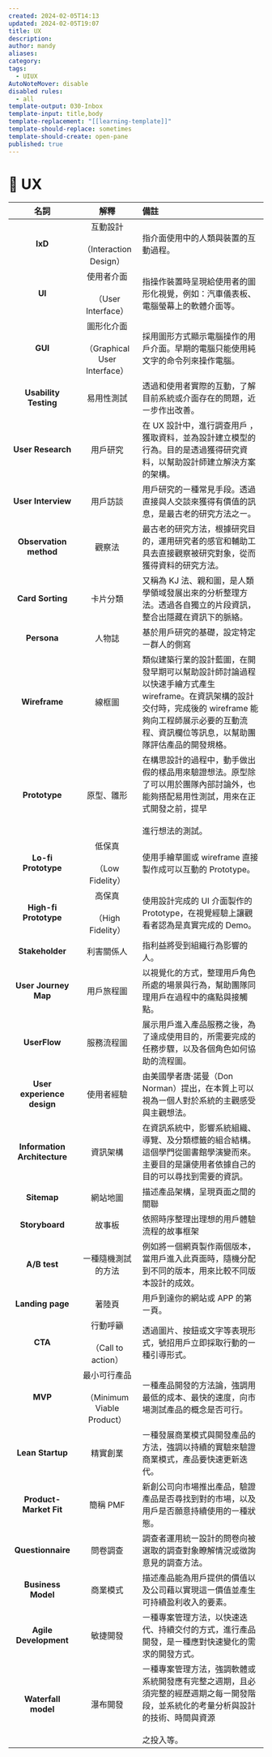 ```yaml
---
created: 2024-02-05T14:13
updated: 2024-02-05T19:07
title: UX
description: 
author: mandy
aliases: 
category: 
tags:
  - UIUX
AutoNoteMover: disable
disabled rules:
  - all
template-output: 030-Inbox
template-input: title,body
template-replacement: "[[learning-template]]"
template-should-replace: sometimes
template-should-create: open-pane
published: true
---
```

# 🚀 UX
|           **名詞**           |                    **解釋**                    | **備註**                                                                                                                                                                                                        |
|:----------------------------:|:----------------------------------------------:|:--------------------------------------------------------------------------------------------------------------------------------------------------------------------------------------------------------------- |
|           **IxD**            |     互動設計<br><br>（Interaction Design）     | 指介面使用中的人類與裝置的互動過程。                                                                                                                                                                            |
|            **UI**            |      使用者介面<br><br>（User Interface）      | 指操作裝置時呈現給使用者的圖形化視覺，例如：汽車儀表板、電腦螢幕上的軟體介面等。                                                                                                                                |
|           **GUI**            | 圖形化介面<br><br>（Graphical User Interface） | 採用圖形方式顯示電腦操作的用戶介面。早期的電腦只能使用純文字的命令列來操作電腦。                                                                                                                                |
|    **Usability Testing**     |                   易用性測試                   | 透過和使用者實際的互動，了解目前系統或介面存在的問題，近㇐步作出改善。                                                                                                                                          |
|      **User Research**       |                    用戶研究                    | 在 UX 設計中，進行調查用戶 ，獲取資料，並為設計建立模型的行為。目的是透過獲得研究資料，以幫助設計師建立解決方案的架構。                                                                                         |
|      **User Interview**      |                    用戶訪談                    | 用戶研究的㇐種常見手段。透過直接與人交談來獲得有價值的訊息，是最古老的研究方法之㇐。                                                                                                                            |
|    **Observation method**    |                     觀察法                     | 最古老的研究方法，根據研究目的，運用研究者的感官和輔助工具去直接觀察被研究對象，從而獲得資料的研究方法。                                                                                                        |
|       **Card Sorting**       |                    卡片分類                    | 又稱為 KJ 法、親和圖，是人類學領域發展出來的分析整理方法。透過各自獨立的片段資訊，整合出隱藏在資訊下的脈絡。                                                                                                    |
|         **Persona**          |                     人物誌                     | 基於用戶研究的基礎，設定特定㇐群人的側寫                                                                                                                                                                        |
|        **Wireframe**         |                     線框圖                     | 類似建築行業的設計藍圖，在開發早期可以幫助設計師討論過程以快速手繪方式產生 wireframe。在資訊架構的設計交付時，完成後的 wireframe 能夠向工程師展示必要的互動流程、資訊欄位等訊息，以幫助團隊評估產品的開發規格。 |
|        **Prototype**         |                   原型、雛形                   | 在構思設計的過程中，動手做出假的樣品用來驗證想法。原型除了可以用於團隊內部討論外，也能夠搭配易用性測試，用來在正式開發之前，提早<br><br>進行想法的測試。                                                        |
|     **Lo-fi Prototype**      |         低保真<br><br>（Low Fidelity）         | 使用手繪草圖或 wireframe 直接製作成可以互動的 Prototype。                                                                                                                                                       |
|    **High-fi Prototype**     |        高保真<br><br>（High Fidelity）         | 使用設計完成的 UI 介面製作的 Prototype，在視覺經驗上讓觀看者認為是真實完成的 Demo。                                                                                                                             |
|       **Stakeholder**        |                   利害關係人                   | 指利益將受到組織行為影響的人。                                                                                                                                                                                  |
|     **User Journey Map**     |                   用戶旅程圖                   | 以視覺化的方式，整理用戶角色所處的場景與行為，幫助團隊同理用戶在過程中的痛點與接觸點。                                                                                                                          |
|         **UserFlow**         |                   服務流程圖                   | 展示用戶進入產品服務之後，為了達成使用目的，所需要完成的任務步驟，以及各個角色如何協助的流程圖。                                                                                                                |
|  **User experience design**  |                   使用者經驗                   | 由美國學者唐·諾曼（Don Norman）提出，在本質上可以視為㇐個人對於系統的主觀感受與主觀想法。                                                                                                                       |
| **Information Architecture** |                    資訊架構                    | 在資訊系統中，影響系統組織、導覽、及分類標籤的組合結構。這個學門從圖書館學演變而來。主要目的是讓使用者依據自己的目的可以尋找到需要的資訊。                                                                      |
|         **Sitemap**          |                    網站地圖                    | 描述產品架構，呈現頁面之間的關聯                                                                                                                                                                                |
|        **Storyboard**        |                     故事板                     | 依照時序整理出理想的用戶體驗流程的故事框架                                                                                                                                                                      |
|         **A/B test**         |               ㇐種隨機測試的方法               | 例如將㇐個網頁製作兩個版本，當用戶進入此頁面時，隨機分配到不同的版本，用來比較不同版本設計的成效。                                                                                                              |
|       **Landing page**       |                     著陸頁                     | 用戶到達你的網站或 APP 的第㇐頁。                                                                                                                                                                               |
|           **CTA**            |       行動呼籲<br><br>（Call to action）       | 透過圖片、按鈕或文字等表現形式，號招用戶立即採取行動的㇐種引導形式。                                                                                                                                            |
|           **MVP**            | 最小可行產品<br><br>（Minimum Viable Product） | ㇐種產品開發的方法論，強調用最低的成本、最快的速度，向市場測試產品的概念是否可行。                                                                                                                              |
|       **Lean Startup**       |                    精實創業                    | ㇐種發展商業模式與開發產品的方法，強調以持續的實驗來驗證商業模式，產品要快速更新迭代。                                                                                                                          |
|    **Product-Market Fit**    |                    簡稱 PMF                    | 新創公司向市場推出產品，驗證產品是否尋找到對的市場，以及用戶是否願意持續使用的㇐種狀態。                                                                                                                        |
|      **Questionnaire**       |                    問卷調查                    | 調查者運用統㇐設計的問卷向被選取的調查對象瞭解情況或徵詢意見的調查方法。                                                                                                                                        |
|      **Business Model**      |                    商業模式                    | 描述產品能為用戶提供的價值以及公司藉以實現這㇐價值並產生可持續盈利收入的要素。                                                                                                                                  |
|    **Agile Development**     |                    敏捷開發                    | ㇐種專案管理方法，以快速迭代、持續交付的方式，進行產品開發，是㇐種應對快速變化的需求的開發方式。                                                                                                                |
|     **Waterfall model**      |                    瀑布開發                    | ㇐種專案管理方法，強調軟體或系統開發應有完整之週期，且必須完整的經歷週期之每㇐開發階段，並系統化的考量分析與設計的技術、時間與資源<br><br>之投入等。                                                            |